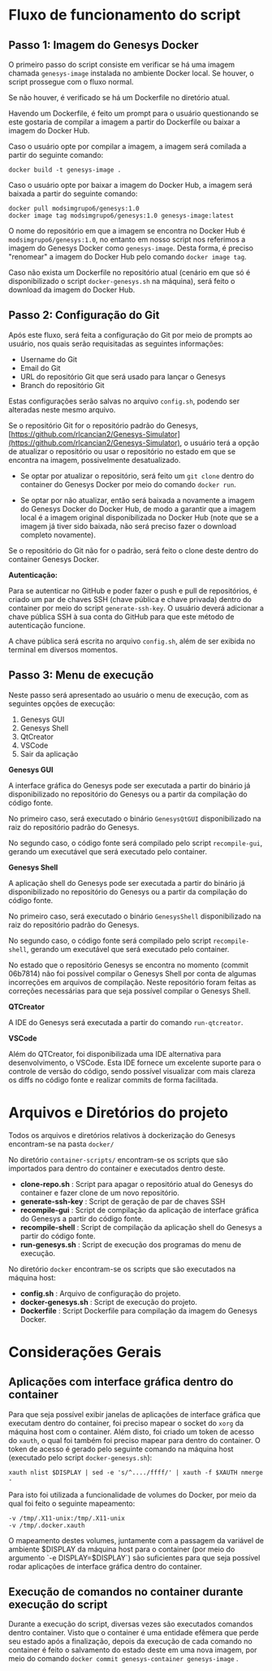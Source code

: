 # Fluxo de funcionamento do script

## Passo 1: Imagem do Genesys Docker

O primeiro passo do script consiste em verificar se há uma imagem chamada `genesys-image` instalada no ambiente Docker local.
Se houver, o script prossegue com o fluxo normal. 

Se não houver, é verificado se há um Dockerfile no diretório atual.

Havendo um Dockerfile, é feito um prompt para o usuário questionando se este gostaria de compilar a imagem a partir do Dockerfile ou baixar a imagem do Docker Hub.

Caso o usuário opte por compilar a imagem, a imagem será comilada a partir do seguinte comando: 
```
docker build -t genesys-image .
```
Caso o usuário opte por baixar a imagem do Docker Hub, a imagem será baixada a partir do seguinte comando:

```
docker pull modsimgrupo6/genesys:1.0
docker image tag modsimgrupo6/genesys:1.0 genesys-image:latest
```

O nome do repositório em que a imagem se encontra no Docker Hub é `modsimgrupo6/genesys:1.0`, no entanto em nosso script nos referimos a imagem do Genesys Docker como `genesys-image`.
Desta forma, é preciso "renomear" a imagem do Docker Hub pelo comando `docker image tag`.

Caso não exista um Dockerfile no repositório atual (cenário em que só é disponibilizado o script `docker-genesys.sh` na máquina), será feito o download da imagem do Docker Hub.

## Passo 2: Configuração do Git

Após este fluxo, será feita a configuração do Git por meio de prompts ao usuário, nos quais serão requisitadas as seguintes informações:

- Username do Git
- Email do Git
- URL do repositório Git que será usado para lançar o Genesys
- Branch do repositório Git

Estas configurações serão salvas no arquivo `config.sh`, podendo ser alteradas neste mesmo arquivo.

Se o repositório Git for o repositório padrão do Genesys, [https://github.com/rlcancian2/Genesys-Simulator](https://github.com/rlcancian2/Genesys-Simulator), o usuário terá a opção de atualizar o repositório ou usar
o repositório no estado em que se encontra na imagem, possivelmente desatualizado.

- Se optar por atualizar o repositório, será feito um `git clone` dentro do container do Genesys Docker por meio do comando `docker run`.

- Se optar por não atualizar, então será baixada a novamente a imagem do Genesys Docker do Docker Hub, de modo a garantir que a imagem local é a imagem original disponibilizada no Docker Hub (note que se a imagem já tiver sido baixada, 
não será preciso fazer o download completo novamente).

Se o repositório do Git não for o padrão, será feito o clone deste dentro do container Genesys Docker.

**Autenticação:**

Para se autenticar no GitHub e poder fazer o push e pull de repositórios, é criado um par de chaves SSH (chave pública e chave privada) dentro do container por meio do script `generate-ssh-key`. O usuário deverá adicionar a chave pública SSH à
sua conta do GitHub para que este método de autenticação funcione.

A chave pública será escrita no arquivo `config.sh`, além de ser exibida no terminal em diversos momentos. 

## Passo 3: Menu de execução

Neste passo será apresentado ao usuário o menu de execução, com as seguintes opções de execução:

1. Genesys GUI
2. Genesys Shell
3. QtCreator
4. VSCode
5. Sair da aplicação

**Genesys GUI**

A interface gráfica do Genesys pode ser executada a partir do binário já disponibilizado no repositório do Genesys ou a partir da compilação do código fonte.

No primeiro caso, será executado o binário `GenesysQtGUI` disponibilizado na raiz do repositório padrão do Genesys.

No segundo caso, o código fonte será compilado pelo script `recompile-gui`, gerando um executável que será executado pelo container.

**Genesys Shell**

A aplicação shell do Genesys pode ser executada a partir do binário já disponibilizado no repositório do Genesys ou a partir da compilação do código fonte.

No primeiro caso, será executado o binário `GenesysShell` disponibilizado na raiz do repositório padrão do Genesys.

No segundo caso, o código fonte será compilado pelo script `recompile-shell`, gerando um executável que será executado pelo container.

No estado que o repositório Genesys se encontra no momento (commit 06b7814) não foi possível compilar o Genesys Shell por conta de algumas incorreções em arquivos de compilação. 
Neste repositório foram feitas as correções necessárias para que seja possível compilar o Genesys Shell.

**QTCreator**

A IDE do Genesys será executada a partir do comando `run-qtcreator`.

**VSCode**

Além do QTCreator, foi disponibilizada uma IDE alternativa para desenvolvimento, o VSCode. Esta IDE fornece um excelente suporte para o controle de versão do código, sendo possível visualizar com mais clareza 
os diffs no código fonte e realizar commits de forma facilitada.


# Arquivos e Diretórios do projeto

Todos os arquivos e diretórios relativos à dockerização do Genesys encontram-se na pasta `docker/`

No diretório `container-scripts/` encontram-se os scripts que são importados para dentro do container e executados dentro deste.

- **clone-repo.sh** : Script para apagar o repositório atual do Genesys do container e fazer clone de um novo repositório.
- **generate-ssh-key** : Script de geração de par de chaves SSH
- **recompile-gui** : Script de compilação da aplicação de interface gráfica do Genesys a partir do código fonte.
- **recompile-shell** : Script de compilação da aplicação shell do Genesys a partir do código fonte.
- **run-genesys.sh** : Script de execução dos programas do menu de execução.

No diretório `docker` encontram-se os scripts que são executados na máquina host:

- **config.sh** : Arquivo de configuração do projeto.
- **docker-genesys.sh** : Script de execução do projeto.
- **Dockerfile** : Script Dockerfile para compilação da imagem do Genesys Docker.

# Considerações Gerais

## Aplicações com interface gráfica dentro do container

Para que seja possível exibir janelas de aplicações de interface gráfica que executam dentro do container, foi preciso mapear o socket do `xorg` da máquina host com o container. 
Além disto, foi criado um token de acesso do `xauth`, o qual foi também foi preciso mapear para dentro do container. O token de acesso é gerado pelo seguinte comando na máquina host (executado pelo script `docker-genesys.sh`):
```
xauth nlist $DISPLAY | sed -e 's/^..../ffff/' | xauth -f $XAUTH nmerge -
```

Para isto foi utilizada a funcionalidade de volumes do Docker, por meio da qual foi feito o seguinte mapeamento:

```
-v /tmp/.X11-unix:/tmp/.X11-unix
-v /tmp/.docker.xauth
```

O mapeamento destes volumes, juntamente com a passagem da variável de ambiente $DISPLAY da máquina host para o container (por meio do argumento `-e DISPLAY=$DISPLAY`) são suficientes para que seja possível rodar aplicações de interface gráfica
dentro do container.

## Execução de comandos no container durante execução do script

Durante a execução do script, diversas vezes são executados comandos dentro container. Visto que o container é uma entidade efêmera que perde seu estado após a finalização, depois da execução de cada comando no container 
é feito o salvamento do estado deste em uma nova imagem, por meio do comando `docker commit genesys-container genesys-image` .
